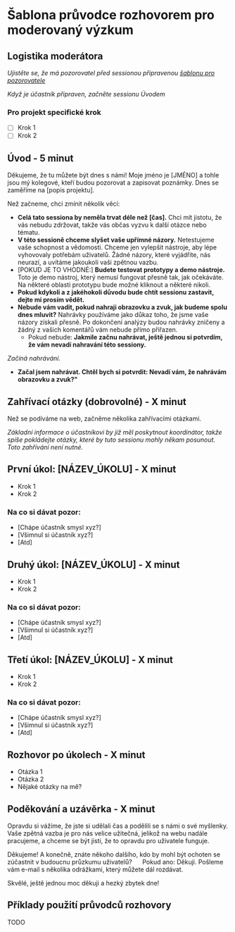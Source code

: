 # Šablona průvodce rozhovorem pro moderovaný výzkum

## Logistika moderátora

*Ujistěte se, že má pozorovatel před sessionou připravenou [šablonu pro pozorovatele](https://github.com/MinistryOfJusticeCZ/tym-dodavatel/blob/master/discovery/pozorovatel-test-sablona.docx)*

*Když je účastník připraven, začněte sessionu Úvodem*

### Pro projekt specifické krok

- [ ] Krok 1
- [ ] Krok 2

## Úvod - 5 minut

Děkujeme, že tu můžete být dnes s námi! Moje jméno je [JMÉNO] a tohle jsou mý kolegové, kteří budou pozorovat a zapisovat poznámky. Dnes se zaměříme na [popis projektu]. 

Než začneme, chci zmínit několik věcí:

- **Celá tato sessiona by neměla trvat déle než [čas].** Chci mít jistotu, že vás nebudu zdržovat, takže vás občas vyzvu k další otázce nebo tématu.
- **V této sessioně chceme slyšet vaše upřímné názory.** Netestujeme vaše schopnost a vědomosti. Chceme jen vylepšit nástroje, aby lépe vyhovovaly potřebám uživatelů. Žádné názory, které vyjádříte, nás neurazí, a uvítáme jakoukoli vaši zpětnou vazbu.
- [POKUD JE TO VHODNÉ:] **Budete testovat prototypy a demo nástroje.** Toto je demo nástroj, který nemusí fungovat přesně tak, jak očekáváte. Na některé oblasti prototypu bude možné kliknout a některé nikoli.
- **Pokud kdykoli a z jakéhokoli důvodu bude chtít sessionu zastavit, dejte mi prosím vědět.** 
- **Nebude vám vadit, pokud nahraji obrazovku a zvuk, jak budeme spolu dnes mluvit?** Nahrávky používáme jako důkaz toho, že jsme vaše názory získali přesně. Po dokončení analýzy budou nahrávky zničeny a žádný z vašich komentářů vám nebude přímo přiřazen.
    - Pokud nebude: **Jakmile začnu nahrávat, ještě jednou si potvrdím, že vám nevadí nahravání této sessiony.** 

*Začíná nahrávání.*

- **Začal jsem nahrávat. Chtěl bych si potvrdit: Nevadí vám, že nahrávám obrazovku a zvuk?"**

## Zahřívací otázky (dobrovolné) - X minut

Než se podíváme na web, začněme několika zahřívacími otázkami.

*Základní informace o účastníkovi by již měl poskytnout koordinátor, takže spíše pokládejte otázky, které by tuto sessionu mohly někam posunout. Toto zahřívání není nutné.*

## První úkol: [NÁZEV_ÚKOLU] - X minut

- Krok 1
- Krok 2

### Na co si dávat pozor:

- [Chápe účastník smysl xyz?]
- [Všimnul si účastník xyz?]
- [Atd]

## Druhý úkol: [NÁZEV_ÚKOLU] - X minut

- Krok 1
- Krok 2

### Na co si dávat pozor:

- [Chápe účastník smysl xyz?]
- [Všimnul si účastník xyz?]
- [Atd]

## Třetí úkol: [NÁZEV_ÚKOLU] - X minut

- Krok 1
- Krok 2

### Na co si dávat pozor:

- [Chápe účastník smysl xyz?]
- [Všimnul si účastník xyz?]
- [Atd]

## Rozhovor po úkolech - X minut

- Otázka 1
- Otázka 2
- Nějaké otázky na mě? 

## Poděkování a uzávěrka - X minut

Opravdu si vážíme, že jste si udělali čas a podělili se s námi o své myšlenky. Vaše zpětná vazba je pro nás velice užitečná, jelikož na webu nadále pracujeme, a chceme se být jisti, že to opravdu pro uživatele funguje.

Děkujeme! A konečně, znáte někoho dalšího, kdo by mohl být ochoten se zúčastnit v budoucnu průzkumu uživatelů?
     Pokud ano: Děkuji. Pošleme vám e-mail s několika odrážkami, který můžete dál rozdávat.

Skvělé, ještě jednou moc děkuji a hezký zbytek dne!

## Příklady použití průvodců rozhovory

TODO
